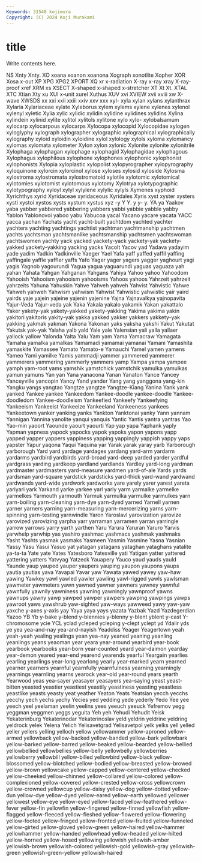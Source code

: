 ```yaml
---
Keywords: 31548 kojimura
Copyright: (C) 2024 Koji Murakami
---
```


# title

Write contents here.



NS Xnty Xnty. XO xoana xoanon xoanona Xograph xonotlite
Xopher XOR Xosa x-out XP XPG XPG2 XPORT XQ xr
x-radiation X-ray x-ray xray X-ray-proof xref XRM xs XSECT X-shaped
x-shaped x-stretcher XT Xt Xt. XTAL XTC Xtian Xty xu
XUI x-unit xurel Xuthus XUV xvi XVIEW xvii xviii xw
X-wave XWSDS xx xxi xxii xxiii xxiv xxv xxx xyl-
xyla xylan xylans xylanthrax Xylaria Xylariaceae xylate Xyleborus xylem xylems
xylene xylenes xylenol xylenyl xyletic Xylia xylic xylidic xylidin xylidine
xylidines xylidins Xylina xylindein xylinid xylite xylitol xylitols xylitone xylo
xylo- xylobalsamum xylocarp xylocarpous xylocarps Xylocopa xylocopid Xylocopidae xylogen xyloglyphy
xylograph xylographer xylographic xylographical xylographically xylography xyloid xyloidin xyloidine xylol
xylology xylols xyloma xylomancy xylomas xylomata xylometer Xylon xylon xylonic
Xylonite xylonite xylonitrile Xylophaga xylophagan xylophage xylophagid Xylophagidae xylophagous Xylophagus
xylophilous xylophone xylophones xylophonic xylophonist xylophonists Xylopia xyloplastic xylopolist xylopyrographer
xylopyrography xyloquinone xylorcin xylorcinol xylose xyloses xylosid xyloside Xylosma xylostroma
xylostromata xylostromatoid xylotile xylotomic xylotomical xylotomies xylotomist xylotomous xylotomy Xylotrya
xylotypographic xylotypography xyloyl xylyl xylylene xylylic xylyls Xymenes xyphoid Xyrichthys
xyrid Xyridaceae xyridaceous Xyridales Xyris xyst xyster xysters xysti xystoi
xystos xysts xystum xystus xyz -y Y Y. y y-
y. YA ya Yaakov yaba yabber yabbered yabbering yabbers yabbi
yabbie yabble yabby Yablon Yablonovoi yaboo yabu Yabucoa yacal Yacano
yacare yacata YACC yacca yachan Yachats yacht yacht-built yachtdom yachted
yachter yachters yachting yachtings yachtist yachtman yachtmanship yachtmen yachts yachtsman
yachtsmanlike yachtsmanship yachtsmen yachtswoman yachtswomen yachty yack yacked yackety-yack yackety-yak
yackety-yakked yackety-yakking yacking yacks Yacolt Yacov yad Yadava yadayim yade
yadim Yadkin Yadkinville Yaeger Yael Yafa yaff yaffed yaffil yaffing
yaffingale yaffle yaffler yaffs Yafo Yager yager yagers yagger yaghourt
yagi yagis Yagnob yagourundi Yagua yagua yaguarundi yaguas yaguaza yah
yahan Yahata Yahgan Yahganan Yahgans Yahiya Yahoo yahoo Yahoodom Yahooish
Yahooism yahooism yahooisms Yahoos yahoos Yahrzeit yahrzeit yahrzeits Yahuna Yahuskin
Yahve Yahveh yahveh Yahvist Yahvistic Yahwe Yahweh yahweh Yahwism yahwism
Yahwist Yahwistic yahwistic yair yaird yairds yaje yajein yajeine yajenin
yajenine Yajna Yajnavalkya yajnopavita Yajur-Veda Yajur-veda yak Yaka Yakala yakalo
yakamik Yakan yakattalo Yaker yakety-yak yakety-yakked yakety-yakking Yakima yakima yakin
yakitori yakitoris yakity-yak yakka yakked yakker yakkers yakkety-yak yakking yakmak
yakman Yakona Yakonan yaks yaksha yakshi Yakut Yakutat Yakutsk yak-yak
Yalaha yalb yald Yale yale Yalensian yali yalla yallaer yallock
yallow Yalonda Yalta Yalu Yam yam Yama Yamacraw Yamagata Yamaha
yamalka yamalkas Yamamadi yamamai yamanai Yamani Yamashita yamaskite Yamassee Yamato
Yamato-e Yamauchi Yamel yamen yamens Yameo Yami yamilke Yamis yammadji
yammer yammered yammerer yammerers yammering yammerly yammers yamp Yampa yampa
yampee yamph yam-root yams yamshik yamstchick yamstchik yamulka yamulkas yamun
yamuns Yan yan Yana yanacona Yanan Yanaton Yance Yancey Yanceyville
yancopin Yancy Yand yander Yang yang yanggona yang-kin Yangku yangs
yangtao Yangtze yangtze Yangtze-Kiang Yanina Yank yank yanked Yankee yankee
Yankeedom Yankee-doodle yankee-doodle Yankee-doodledom Yankee-doodleism Yankeefied Yankeefy Yankeefying Yankeeism Yankeeist
Yankeeize Yankeeland Yankeeness yankees Yankeetown yanker yanking yanks Yankton Yanktonai
yanky Yann yannam Yannigan Yannina yanolite yanqui yanquis Yantic Yantis
yantra yantras Yao Yao-min yaoort Yaounde yaourt yaourti Yap yap
yapa Yaphank yaply Yapman yapness yapock yapocks yapok yapoks yapon
yapons yapp yapped yapper yappers yappiness yapping yappingly yappish yappy
yaps yapster Yapur yaqona Yaqui Yaquina yar Yarak yarak yaray
yarb Yarborough yarborough Yard yard yardage yardages yardang yard-arm yardarm
yardarms yardbird yardbirds yard-broad yard-deep yarded yarder yardful yardgrass yarding
yardkeep yardland yardlands Yardley yard-long yardman yardmaster yardmasters yard-measure yardmen
yard-of-ale Yards yards yardsman yard-square yardstick yardsticks yard-thick yard-wand yardwand
yardwands yard-wide yardwork yardworks yare yarely yarer yarest yareta yariyari
yark Yarkand yarke yarkee yarl yarly yarm yarmalke yarmelke yarmelkes
Yarmouth yarmouth Yarmuk yarmulka yarmulke yarmulkes yarn yarn-boiling yarn-cleaning yarn-dye
yarn-dyed yarned Yarnell yarnen yarner yarners yarning yarn-measuring yarn-mercerizing yarns
yarn-spinning yarn-testing yarnwindle Yaron Yaroslavl yarovization yarovize yarovized yarovizing yarpha
yarr yarraman yarramen yarran yarringle yarrow yarrows yarry yarth yarthen
Yaru Yarura Yaruran Yaruro Yarvis yarwhelp yarwhip yas yashiro yashmac
yashmacs yashmak yashmaks Yasht Yashts yasmak yasmaks Yasmeen Yasmin Yasmine
Yasna Yasnian Yassy Yasu Yasui Yasuo yat yatagan yatagans yataghan
yataghans yatalite ya-ta-ta Yate yate Yates Yatesboro Yatesville yati Yatigan
yatter yattered yattering yatters Yatvyag Yatzeck Yauapery Yauco yaud yauds
yauld Yaunde yaup yauped yauper yaupers yauping yaupon yaupons yaups
yautia yautias yava Yavapai Yavar yaw Yawata yawed yawey yaw-haw
yawing Yawkey yawl yawled yawler yawling yawl-rigged yawls yawlsman yawmeter
yawmeters yawn yawned yawner yawners yawney yawnful yawnfully yawnily yawniness
yawning yawningly yawnproof yawns yawnups yawny yawp yawped yawper yawpers
yawping yawpings yawps yawroot yaws yawshrub yaw-sighted yaw-ways yawweed yawy
yaw-yaw yaxche y-axes y-axis yay Yaya yaya yays yazata Yazbak
Yazd Yazdegerdian Yazoo YB Yb y-bake y-blend y-blennies y-blenny y-blent
yblent y-cast Y-chromosome ycie YCL yclad ycleped ycleping y-clept yclept
yd Ydalir yds ye yea yea-and-nay yea-and-nayish Yeaddiss Yeager Yeagertown
yeah yeah-yeah yealing yealings yean yea-nay yeaned yeaning yeanling yeanlings
yeans yeaoman year yeara year-around yearbird year-book yearbook yearbooks year-born
year-counted yeard year-daimon yearday year-demon yeared year-end yearend yearends yearful
Yeargain yearlies yearling yearlings year-long yearlong yearly year-marked yearn yearned
yearner yearners yearnful yearnfully yearnfulness yearning yearningly yearnings yearnling yearns
yearock year-old year-round years yearth Yearwood yeas yea-sayer yeasayer yeasayers
yea-saying yeast yeast-bitten yeasted yeastier yeastiest yeastily yeastiness yeasting yeastless
yeastlike yeasts yeasty yeat yeather Yeaton Yeats Yeatsian yecch yecchs
yecchy yech yechs yechy Yecies yed yedding yede yederly Yedo
Yee yee yeech yeel yeelaman yeelin yeelins yees yeeuch yeeuck
Yefremov yegg yeggman yeggmen yeggs yeguita Yeh yeh Yehudi Yehudit
Yeisk Yekaterinburg Yekaterinodar Yekaterinoslav yeld yeldrin yeldrine yeldring yeldrock yelek
Yelena Yelich Yelisavetgrad Yelisavetpol yelk yelks yell yelled yeller yellers
yelling yelloch yellow yellowammer yellow-aproned yellow-armed yellowback yellow-backed yellow-banded yellow-bark
yellowbark yellow-barked yellow-barred yellow-beaked yellow-bearded yellow-bellied yellowbellied yellowbellies yellow-belly yellowbelly
yellowberries yellowberry yellowbill yellow-billed yellowbird yellow-black yellow-blossomed yellow-blotched yellow-bodied yellow-breasted
yellow-browed yellow-brown yellowcake yellow-capped yellow-centered yellow-checked yellow-cheeked yellow-chinned yellow-collared yellow-colored
yellow-complexioned yellow-covered yellow-crested yellow-cross yellowcrown yellow-crowned yellowcup yellow-daisy yellow-dog yellow-dotted
yellow-dun yellow-dye yellow-dyed yellow-eared yellow-earth yellowed yellower yellowest yellow-eye yellow-eyed
yellow-faced yellow-feathered yellow-fever yellow-fin yellowfin yellow-fingered yellow-finned yellowfish yellow-flagged yellow-fleeced
yellow-fleshed yellow-flowered yellow-flowering yellow-footed yellow-fringed yellow-fronted yellow-fruited yellow-funneled yellow-girted yellow-gloved
yellow-green yellow-haired yellow-hammer yellowhammer yellow-handed yellowhead yellow-headed yellow-hilted yellow-horned yellow-hosed
yellowing yellowish yellowish-amber yellowish-brown yellowish-colored yellowish-gold yellowish-gray yellowish-green yellowish-green-yellow yellowish-haired
